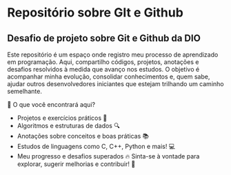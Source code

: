 # Repositório sobre GIt e Github
## Desafio de projeto sobre Git e Github da DIO
Este repositório é um espaço onde registro meu processo de aprendizado em programação. Aqui, compartilho códigos, projetos, anotações e desafios resolvidos à medida que avanço nos estudos. O objetivo é acompanhar minha evolução, consolidar conhecimentos e, quem sabe, ajudar outros desenvolvedores iniciantes que estejam trilhando um caminho semelhante.

📌 O que você encontrará aqui?

 - Projetos e exercícios práticos 📝
 - Algoritmos e estruturas de dados 🔍
 - Anotações sobre conceitos e boas práticas 📚
 - Estudos de linguagens como C, C++, Python e mais! 💻
 - Meu progresso e desafios superados 🔥
 Sinta-se à vontade para explorar, sugerir melhorias e contribuir! 🚀


